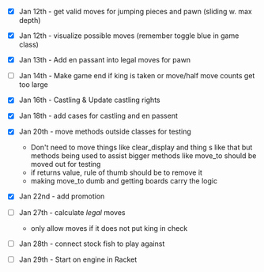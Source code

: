 - [x] Jan 12th - get valid moves for jumping pieces and pawn (sliding w. max depth)
- [x] Jan 12th - visualize possible moves (remember toggle blue in game class)
- [x] Jan 13th - Add en passant into legal moves for pawn
- [ ] Jan 14th - Make game end if king is taken or move/half move counts get too large
- [x] Jan 16th - Castling & Update castling rights
- [x] Jan 18th - add cases for castling and en passent
- [x] Jan 20th - move methods outside classes for testing
	- Don't need to move things like clear_display and thing s like that but methods being used to assist bigger methods like move_to should be moved out for testing
	- if returns value, rule of thumb should be to remove it
	- making move_to dumb and getting boards carry the logic
- [x] Jan 22nd - add promotion
- [ ] Jan 27th - calculate *legal* moves
	- only allow moves if it does not put king in check
- [ ] Jan 28th  - connect stock fish to play against

- [ ] Jan 29th - Start on engine in Racket 